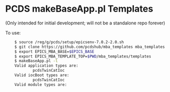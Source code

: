 PCDS makeBaseApp.pl Templates
=============================

(Only intended for initial development; will not be a standalone repo forever)

To use:

```bash
    $ source /reg/g/pcds/setup/epicsenv-7.0.2-2.0.sh
    $ git clone https://github.com/pcdshub/mba_templates mba_templates
    $ export EPICS_MBA_BASE=$EPICS_BASE
    $ export EPICS_MBA_TEMPLATE_TOP=$PWD/mba_templates/templates
    $ makeBaseApp.pl -l
    Valid application types are:
            pcdsTwinCatIoc
    Valid iocBoot types are:
            pcdsTwinCatIoc
    Valid module types are:
```
